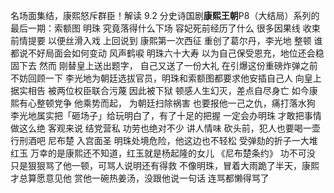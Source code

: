 名场面集结，康熙怒斥群臣！解读 9.2 分史诗国剧**康熙王朝**P8（大结局）系列的最后一期：索额图 明珠 究竟落得什么下场 容妃死前经历了什么 很多因果线 收束 前情提要 以便丝滑入戏 上回说到 康熙第一次西征 重创了葛尔丹，李光地 整顿 谁都说不好局面会如何变动 风声鹤唳 明珠六十大寿 以为自己保受恩充，地位还会稳固下去 然而 刚替皇上送出题字， 自己又送了一份大礼 在引爆这份重磅炸弹之前 不妨回顾一下 李光地为朝廷选拔官员，明珠和索额图都要求他安插自己人 向皇上据实相告 被两位权臣联合污蔑 因此被下狱 顿感人生幻灭，差点自尽身亡 如今康熙有心整顿党争 他乘势而起， 为朝廷扫除祸害 也要报他一己之仇，痛打落水狗 李光地属实把「砸场子」给玩明白了，有了十足的把握 一定会办明珠 才敢把事情做这么绝 客观来说 结党营私 功劳也绝对不少 讲人情味 砍头前，犯人也要喝一壶行刑酒吧 尼布楚 入宫面圣 明珠处境危险，他这边也不轻松 受弹劾的折子一大堆 红玉 万幸的是康熙还不知道，红玉就是杨起隆的女儿 《尼布楚条约》 功不可没 只是狠狠骂了他一顿，可骂人说明还有得救 不像明珠，冒着大雨跪了半天，康熙才总算愿意见他 赏他一碗热姜汤，没跟他说一句话 连骂都懒得骂了
